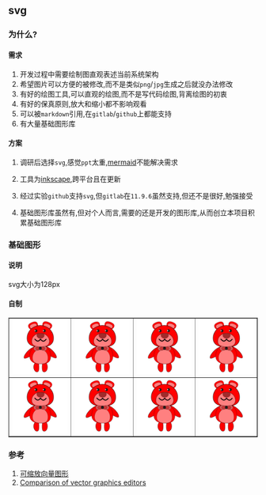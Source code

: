 ## svg

### 为什么?

#### 需求

1. 开发过程中需要绘制图直观表述当前系统架构
2. 希望图片可以方便的被修改,而不是类似`png`/`jpg`生成之后就没办法修改
3. 有好的绘图工具,可以直观的绘图,而不是写代码绘图,背离绘图的初衷
4. 有好的保真原则,放大和缩小都不影响观看
5. 可以被`markdown`引用,在`gitlab`/`github`上都能支持
6. 有大量基础图形库

#### 方案

1. 调研后选择`svg`,感觉`ppt`太重,[mermaid](https://mermaidjs.github.io/)不能解决需求
2. 工具为[inkscape](https://inkscape.org/),跨平台且在更新

3. 经过实验`github`支持`svg`,但`gitlab`在`11.9.6`虽然支持,但还不是很好,勉强接受
4. 基础图形库虽然有,但对个人而言,需要的还是开发的图形库,从而创立本项目积累基础图形库

### 基础图形

#### 说明

svg大小为128px

#### 自制

<table border=1 cellspacing=0>
    <tr>
        <td><img src="./diy/bear.svg" heigth="128px" width="128px"/></td>
        <td><img src="./diy/bear.svg" heigth="128px" width="128px"/></td>
        <td><img src="./diy/bear.svg" heigth="128px" width="128px"/></td>
        <td><img src="./diy/bear.svg" heigth="128px" width="128px"/></td>
    </tr>
    <tr>
        <td><img src="./diy/bear.svg" heigth="128px" width="128px"/></td>
        <td><img src="./diy/bear.svg" heigth="128px" width="128px"/></td>
        <td><img src="./diy/bear.svg" heigth="128px" width="128px"/></td>
        <td><img src="./diy/bear.svg" heigth="128px" width="128px"/></td>
    </tr>
</table>

### 参考

1. [可缩放向量图形](https://zh.wikipedia.org/wiki/%E5%8F%AF%E7%B8%AE%E6%94%BE%E5%90%91%E9%87%8F%E5%9C%96%E5%BD%A2)
2. [Comparison of vector graphics editors](https://en.wikipedia.org/wiki/Comparison_of_vector_graphics_editors)